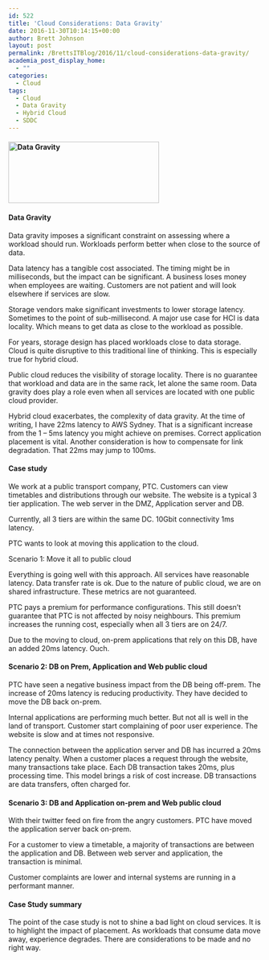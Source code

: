 ```yaml
---
id: 522
title: 'Cloud Considerations: Data Gravity'
date: 2016-11-30T10:14:15+00:00
author: Brett Johnson
layout: post
permalink: /BrettsITBlog/2016/11/cloud-considerations-data-gravity/
academia_post_display_home:
  - ""
categories:
  - Cloud
tags:
  - Cloud
  - Data Gravity
  - Hybrid Cloud
  - SDDC
---
```

#### <img class="alignnone wp-image-523 size-medium" src="https://sdbrett.com/assets/images/2016/11/data-gravity-throughput-and-latency-300x122.png" alt="Data Gravity" width="300" height="122" srcset="https://sdbrett.com/assets/images/2016/11/data-gravity-throughput-and-latency-300x122.png 300w, https://sdbrett.com/assets/images/2016/11/data-gravity-throughput-and-latency-260x106.png 260w, https://sdbrett.com/assets/images/2016/11/data-gravity-throughput-and-latency.png 477w" sizes="(max-width: 300px) 100vw, 300px" />

#### Data Gravity

Data gravity imposes a significant constraint on assessing where a workload should run. Workloads perform better when close to the source of data.
  
Data latency has a tangible cost associated. The timing might be in milliseconds, but the impact can be significant. A business loses money when employees are waiting. Customers are not patient and will look elsewhere if services are slow.
  
Storage vendors make significant investments to lower storage latency. Sometimes to the point of sub-millisecond. A major use case for HCI is data locality. Which means to get data as close to the workload as possible.
  
For years, storage design has placed workloads close to data storage. Cloud is quite disruptive to this traditional line of thinking. This is especially true for hybrid cloud.
  
Public cloud reduces the visibility of storage locality. There is no guarantee that workload and data are in the same rack, let alone the same room. Data gravity does play a role even when all services are located with one public cloud provider.
  
Hybrid cloud exacerbates, the complexity of data gravity. At the time of writing, I have 22ms latency to AWS Sydney. That is a significant increase from the 1 &#8211; 5ms latency you might achieve on premises. Correct application placement is vital. Another consideration is how to compensate for link degradation. That 22ms may jump to 100ms.

#### Case study

We work at a public transport company, PTC. Customers can view timetables and distributions through our website. The website is a typical 3 tier application. The web server in the DMZ, Application server and DB.
  
Currently, all 3 tiers are within the same DC. 10Gbit connectivity 1ms latency.
  
PTC wants to look at moving this application to the cloud.
  
Scenario 1: Move it all to public cloud
  
Everything is going well with this approach. All services have reasonable latency. Data transfer rate is ok. Due to the nature of public cloud, we are on shared infrastructure. These metrics are not guaranteed.
  
PTC pays a premium for performance configurations. This still doesn&#8217;t guarantee that PTC is not affected by noisy neighbours. This premium increases the running cost, especially when all 3 tiers are on 24/7.
  
Due to the moving to cloud, on-prem applications that rely on this DB, have an added 20ms latency. Ouch.

#### Scenario 2: DB on Prem, Application and Web public cloud

PTC have seen a negative business impact from the DB being off-prem. The increase of 20ms latency is reducing productivity. They have decided to move the DB back on-prem.
  
Internal applications are performing much better. But not all is well in the land of transport. Customer start complaining of poor user experience. The website is slow and at times not responsive.
  
The connection between the application server and DB has incurred a 20ms latency penalty. When a customer places a request through the website, many transactions take place. Each DB transaction takes 20ms, plus processing time. This model brings a risk of cost increase. DB transactions are data transfers, often charged for.

#### Scenario 3: DB and Application on-prem and Web public cloud

With their twitter feed on fire from the angry customers. PTC have moved the application server back on-prem.
  
For a customer to view a timetable, a majority of transactions are between the application and DB. Between web server and application, the transaction is minimal.
  
Customer complaints are lower and internal systems are running in a performant manner.

#### Case Study summary

The point of the case study is not to shine a bad light on cloud services. It is to highlight the impact of placement. As workloads that consume data move away, experience degrades. There are considerations to be made and no right way.
